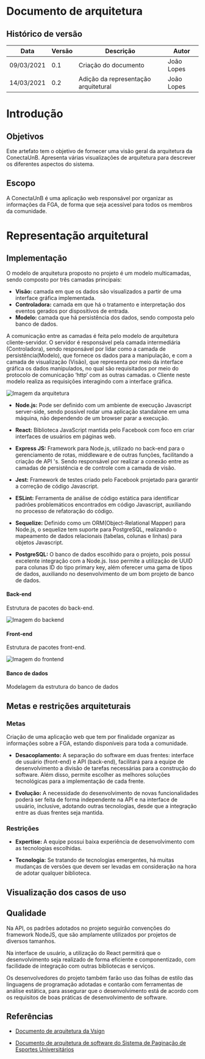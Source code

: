 # Documento de arquitetura

## Histórico de versão

| Data | Versão | Descrição | Autor |
| ------ | ---------- | ------------- | -------- |
| 09/03/2021 | 0.1 | Criação do documento | João Lopes |
| 14/03/2021 | 0.2 | Adição da representação arquitetural |  João Lopes |


# Introdução

## Objetivos 
Este artefato tem o objetivo de fornecer uma visão geral da arquitetura da ConectaUnB. Apresenta várias visualizações de arquitetura para descrever os diferentes aspectos do sistema.

## Escopo
A ConectaUnB é uma aplicação web responsável por organizar as informações da FGA, de forma que seja acessível para todos os membros da comunidade. 

# Representação arquitetural

## Implementação
O modelo de arquitetura proposto no projeto é um modelo multicamadas, sendo composto por três camadas principais:

* **Visão:** camada em que os dados são visualizados a partir de uma interface gráfica implementada.
* **Controladora:** camada em que há o tratamento e interpretação dos eventos gerados por dispositivos de entrada.
* **Modelo:** camada que há persistência dos dados, sendo composta pelo banco de dados.

A comunicação entre as camadas é feita pelo modelo de arquitetura cliente-servidor. O servidor é responsável pela camada intermediária (Controladora), sendo responsável por lidar como a camada de persistência(Modelo), que fornece os dados para a manipulação, e com a camada de visualização (Visão), que representa por meio da interface gráfica os dados manipulados,  no qual são requisitados por meio do protocolo de comunicação ‘http’ com as outras camadas. o Cliente neste modelo realiza as requisições interagindo com a interface gráfica. 

![Imagem da arquitetura](assets/arquitetura.png)

* **Node.js:** Pode ser definido com um ambiente de execução Javascript server-side, sendo possível rodar uma aplicação standalone em uma máquina, não dependendo de um browser parar a execução.

* **React:** Biblioteca JavaScript mantida pelo Facebook com foco em criar interfaces de usuários em páginas web.
* **Express JS:** Framework para Node.js, utilizado no back-end para o gerenciamento de rotas, middleware e de outras funções, facilitando a criação de API 's. Sendo responsável por realizar a conexão entre as camadas de persistência e de controle com a camada de visão.

* **Jest:** Framework de testes criado pelo Facebook projetado para garantir a correção de código Javascript.

* **ESLint:** Ferramenta de análise de código estática para identificar padrões problemáticos encontrados em código Javascript, auxiliando no processo de refatoração do código.

* **Sequelize:** Definido como um ORM(Object-Relational Mapper) para Node.js, o sequelize tem suporte para PostgreSQL, realizando o mapeamento de dados relacionais (tabelas, colunas e linhas) para objetos Javascript.

* **PostgreSQL:** O banco de dados escolhido para o projeto, pois possui excelente integração com a Node.js. Isso permite a utilização de UUID para colunas ID do tipo primary key, além oferecer uma gama de tipos de dados, auxiliando no desenvolvimento de um bom projeto de banco de dados.

#### Back-end
Estrutura de pacotes do back-end.

![Imagem do backend](assets/backend.png)


#### Front-end
Estrutura de pacotes front-end.

![Imagem do frontend](assets/frontend.png)

#### Banco de dados
Modelagem da estrutura do banco de dados


## Metas e restrições arquiteturais

### Metas
Criação de uma aplicação web que tem por finalidade organizar as informações sobre a FGA, estando disponíveis para toda a comunidade. 

* **Desacoplamento:** A separação do software em duas frentes: interface de usuário (front-end) e API (back-end), facilitará para a equipe de desenvolvimento a divisão de tarefas necessárias para a construção do software. Além disso, permite escolher as melhores soluções tecnológicas para a implementação de cada frente.

* **Evolução:** A necessidade do desenvolvimento de novas funcionalidades poderá ser feita de forma independente na API e na interface de usuário, inclusive, adotando outras tecnologias, desde que a integração entre as duas frentes seja mantida.

### Restrições

* **Expertise:** A equipe possui baixa experiência de desenvolvimento com as tecnologias escolhidas. 

* **Tecnologia:** Se tratando de tecnologias emergentes, há muitas mudanças de versões que devem ser levadas em consideração na hora de adotar qualquer biblioteca.

## Visualização dos casos de uso


## Qualidade

Na API, os padrões adotados no projeto seguirão convenções do framework NodeJS, que são amplamente utilizados por projetos de diversos tamanhos.

Na interface de usuário, a utilização do React permitirá que o desenvolvimento seja realizado de forma eficiente e componentizado, com facilidade de integração com outras bibliotecas e serviços.

Os desenvolvedores do projeto também farão uso das folhas de estilo das linguagens de programação adotadas e contarão com ferramentas de análise estática, para assegurar que o desenvolvimento está de acordo com os requisitos de boas práticas de desenvolvimento de software.


## Referências

* [Documento de arquitetura da Vsign](https://fga-eps-mds.github.io/2019.2-Vsign/project/architectureDocument/)


* [Documento de arquitetura de software do Sistema de Paginação de Esportes Universitários](http://www.facom.ufu.br/~flavio/pds1/files/2016-01/Documento%20de%20Arquitetura%20de%20Software%20do%20SPEU%201-Exemplo-RUP.pdf)

